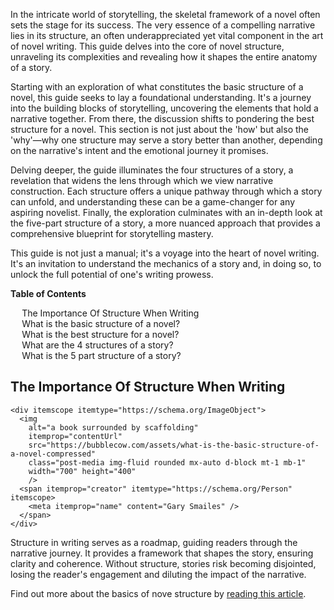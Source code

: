 <div data-spy="scroll" data-target="#toc" data-offset="0">

<p>In the intricate world of storytelling, the skeletal framework of a novel often sets the stage for its success. The very essence of a compelling narrative lies in its structure, an often underappreciated yet vital component in the art of novel writing. This guide delves into the core of novel structure, unraveling its complexities and revealing how it shapes the entire anatomy of a story.</p>

<p>Starting with an exploration of what constitutes the basic structure of a novel, this guide seeks to lay a foundational understanding. It's a journey into the building blocks of storytelling, uncovering the elements that hold a narrative together. From there, the discussion shifts to pondering the best structure for a novel. This section is not just about the 'how' but also the 'why'—why one structure may serve a story better than another, depending on the narrative's intent and the emotional journey it promises.</p>

<p>Delving deeper, the guide illuminates the four structures of a story, a revelation that widens the lens through which we view narrative construction. Each structure offers a unique pathway through which a story can unfold, and understanding these can be a game-changer for any aspiring novelist. Finally, the exploration culminates with an in-depth look at the five-part structure of a story, a more nuanced approach that provides a comprehensive blueprint for storytelling mastery.</p>

<p>This guide is not just a manual; it's a voyage into the heart of novel writing. It's an invitation to understand the mechanics of a story and, in doing so, to unlock the full potential of one's writing prowess.</p>

<div class="toc card bg-light" id="toc">
 <p class="card-header"><strong>Table of Contents</strong></p>
  <div class="card-body">
    <ul>
      <li><a href="#the-importance-of-structure-when-writing">The Importance Of Structure When Writing</a></li>
      <li><a href="#basic-structure-of-a-novel">What is the basic structure of a novel?</a></li>
      <li><a href="#best-structure-for-a-novel">What is the best structure for a novel?</a></li>
      <li><a href="#four-structures-of-a-story">What are the 4 structures of a story?</a></li>
      <li><a href="#five-part-structure-of-a-story">What is the 5 part structure of a story?</a></li>
    </ul>
  </div>
</div>

<h2 id="the-importance-of-structure-when-writing">The Importance Of Structure When Writing</h2>

    <div itemscope itemtype="https://schema.org/ImageObject">
      <img 
        alt="a book surrounded by scaffolding" 
        itemprop="contentUrl" 
        src="https://bubblecow.com/assets/what-is-the-basic-structure-of-a-novel-compressed" 
        class="post-media img-fluid rounded mx-auto d-block mt-1 mb-1" 
        width="700" height="400"
        />
      <span itemprop="creator" itemtype="https://schema.org/Person" itemscope>
        <meta itemprop="name" content="Gary Smailes" />
      </span>
    </div>

<p>Structure in writing serves as a roadmap, guiding readers through the narrative journey. It provides a framework that shapes the story, ensuring clarity and coherence. Without structure, stories risk becoming disjointed, losing the reader's engagement and diluting the impact of the narrative.</p>

<div class="alert alert-primary" role="alert">
 Find out more about the basics of nove structure by <a href="https://bubblecow.com/blog/what-is-the-basic-structure-of-a-novel">reading this article</a>.
</div>

</div>